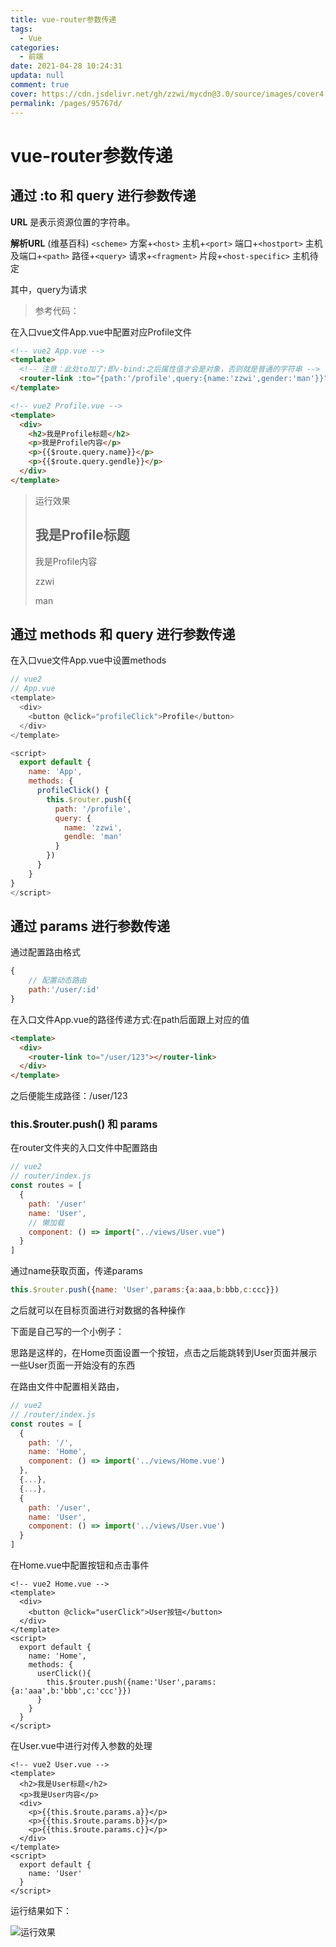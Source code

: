 ```yaml
---
title: vue-router参数传递
tags: 
  - Vue
categories: 
  - 前端
date: 2021-04-28 10:24:31
updata: null
comment: true
cover: https://cdn.jsdelivr.net/gh/zzwi/mycdn@3.0/source/images/cover4.jpg
permalink: /pages/95767d/
---
```


# vue-router参数传递

## 通过 :to 和 query 进行参数传递

**URL** 是表示资源位置的字符串。

<!-- more -->

**解析URL** (维基百科) `<scheme>` 方案+`<host>` 主机+`<port>` 端口+`<hostport>` 主机及端口+`<path>` 路径+`<query>` 请求+`<fragment>` 片段+`<host-specific>` 主机待定

其中，query为请求

> 参考代码：

在入口vue文件App.vue中配置对应Profile文件

```html
<!-- vue2 App.vue -->
<template>
  <!-- 注意：此处to加了:即v-bind:之后属性值才会是对象，否则就是普通的字符串 -->
  <router-link :to="{path:'/profile',query:{name:'zzwi',gender:'man'}}">Profile</router-link>
</template>
```

```html
<!-- vue2 Profile.vue -->
<template>
  <div>
    <h2>我是Profile标题</h2>
    <p>我是Profile内容</p>
    <p>{{$route.query.name}}</p>
    <p>{{$route.query.gendle}}</p>
  </div>
</template>
```

> 运行效果
>
> ## 我是Profile标题
>
> 我是Profile内容
>
> zzwi
>
> man

## 通过 methods 和 query 进行参数传递

在入口vue文件App.vue中设置methods

```javascript
// vue2
// App.vue
<template>
  <div>
    <button @click="profileClick">Profile</button>
  </div>
</template>

<script>
  export default {
    name: 'App',
    methods: {
      profileClick() {
        this.$router.push({
          path: '/profile',
          query: {
            name: 'zzwi',
            gendle: 'man'
          }
        })
      }
    }
}
</script>
```

## 通过  params 进行参数传递

通过配置路由格式

```javascript
{
    // 配置动态路由
    path:'/user/:id'
}
```

在入口文件App.vue的路径传递方式:在path后面跟上对应的值

```html
<template>
  <div>
    <router-link to="/user/123"></router-link>    
  </div>
</template>
```

之后便能生成路径：/user/123

### this.$router.push() 和 params

在router文件夹的入口文件中配置路由

```javascript
// vue2
// router/index.js
const routes = [
  {
    path: '/user'
    name: 'User',
    // 懒加载
    component: () => import("../views/User.vue")
  }
]
```

通过name获取页面，传递params

```javascript
this.$router.push({name: 'User',params:{a:aaa,b:bbb,c:ccc}})
```

之后就可以在目标页面进行对数据的各种操作

下面是自己写的一个小例子：

思路是这样的，在Home页面设置一个按钮，点击之后能跳转到User页面并展示一些User页面一开始没有的东西

在路由文件中配置相关路由，

```javascript
// vue2
// /router/index.js
const routes = [
  {
    path: '/',
    name: 'Home',
    component: () => import('../views/Home.vue')
  },
  {...},
  {...},
  {
    path: '/user',
    name: 'User',
    component: () => import('../views/User.vue')
  }
]
```

在Home.vue中配置按钮和点击事件

```vue
<!-- vue2 Home.vue -->
<template>
  <div>
    <button @click="userClick">User按钮</button>  
  </div>
</template>
<script>
  export default {
    name: 'Home',
    methods: {
      userClick(){
        this.$router.push({name:'User',params:{a:'aaa',b:'bbb',c:'ccc'}})
      }
    }
  }
</script>
```

在User.vue中进行对传入参数的处理

```vue
<!-- vue2 User.vue -->
<template>
  <h2>我是User标题</h2>
  <p>我是User内容</p>
  <div>
    <p>{{this.$route.params.a}}</p>
    <p>{{this.$route.params.b}}</p>
    <p>{{this.$route.params.c}}</p>
  </div>
</template>
<script>
  export default {
    name: 'User'
  }
</script>
```

运行结果如下：

![运行效果](https://img-blog.csdnimg.cn/20210429202555362.gif#pic_center)

